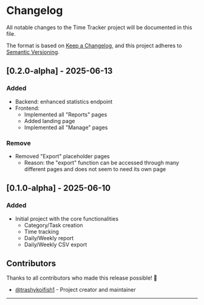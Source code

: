# Changelog

All notable changes to the Time Tracker project will be documented in this file.

The format is based on [Keep a Changelog](https://keepachangelog.com/en/1.0.0/),
and this project adheres to [Semantic Versioning](https://semver.org/spec/v2.0.0.html).

## [0.2.0-alpha] - 2025-06-13

### Added

- Backend: enhanced statistics endpoint
- Frontend:
  - Implemented all "Reports" pages
  - Added landing page
  - Implemented all "Manage" pages

### Remove

- Removed "Export" placeholder pages
  - Reason: the "export" function can be accessed through many different pages and does not seem to need its own page

## [0.1.0-alpha] - 2025-06-10

### Added

- Initial project with the core functionalities
  - Category/Task creation
  - Time tracking
  - Daily/Weekly report
  - Daily/Weekly CSV export

## Contributors

Thanks to all contributors who made this release possible! 🙏

- [@trashykoifish1](https://github.com/trashykoifish1) - Project creator and maintainer

---

[Unreleased]: https://github.com/yourusername/time-tracker/compare/v1.0.0...HEAD
[1.0.0]: https://github.com/yourusername/time-tracker/releases/tag/v1.0.0
